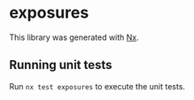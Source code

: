 # exposures

This library was generated with [Nx](https://nx.dev).

## Running unit tests

Run `nx test exposures` to execute the unit tests.

